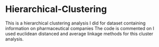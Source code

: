 # Hierarchical-Clustering
This is a hierarchical clustering analysis I did for dataset containing information on pharmaceutical companies
The code is commented on
I used euclidean distanced and average linkage methods for this cluster analysis.
